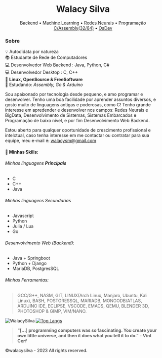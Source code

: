 <h1 align="Center">Walacy Silva</h1>

<p align="center">
 <a href="#">Backend</a> • 
 <a href="#">Machine Learning</a> • 
 <a href="#">Redes Neurais</a> • 
 <a href="#">Programação C/Assembly(32/64)</a> • 
 <a href="#">OsDev</a> 
</p>

### Sobre

:bulb: Autodidata por natureza </br>
:books: Estudante de Rede de Computadores </br>
:computer: Desenvolvedor Web Backend : Java, Python, C# </br>
:computer: Desenvolvedor Desktop : C, C++ </br>
💙 **Linux, OpenSource & FreeSoftware** </br>
💙 Estudando: *Assembly, Go & Arduino*

Sou apaixonado por tecnologia desde pequeno, e amo programar e desenvolver. Tenho uma boa facilidade por aprender assuntos diversos, e gosto muito de linguagens antigas e poderosas, como C! Tenho grande interesse em apredender e desenvolver nos campos: Redes Neurais e BigData, Desenvolvimento de Sistemas, Sistemas Embarcados e Programação de baixo nível, e por fim Desenvolvimento Web Backend.

Estou aberto para qualquer oportunidade de crescimento profissional e intelctual, caso tenha interesse em me contactar ou contratar para sua equipe, meu e-mail é: walacysm@gmail.com


#### 🚧 Minhas Skills:
###### Minhas linguagens **Principais**
- C
- C++
- Java
###### Minhas linguagens Secundarias
- Javascript
- Python
- Julia / Lua
- Go

###### Desenvolvimento Web (Backend):
- Java + Springboot
- Python + Django
- MariaDB, PostgresSQL

 ###### Minhas Ferramentas:
> GCC/G++, NASM, GIT, LINUX(Arch Linux, Manjaro, Ubuntu, Kali Linux), BASH, POSTGRESSQL, MARIADB, MONGODB/ATLAS, ARDUINO IDE, ECLIPSE, VSCODE, EMACS, QEMU, BLENDER 3D, PHOTOSHOP & GIMP, VIM/NANO.


![WalacySilva](https://github-readme-stats.vercel.app/api?username=walacysilvam&show_icons=true&theme=dark)
[![Top Langs](https://github-readme-stats.vercel.app/api/top-langs/?username=walacysilvam&theme=dark)](https://github.com/walacysilvam/github-readme-stats)


> <strong>"[...] programming computers was so fascinating. You create your own little universe, and then it does what you tell it to do." - Vint Cerf</strong>


©walacysilva - 2023 All rights reserved.
